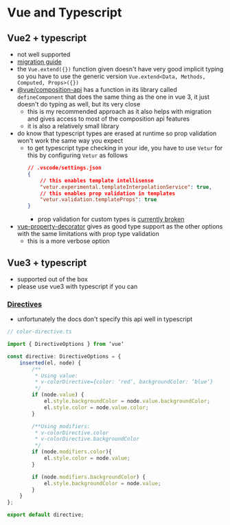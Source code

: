 # Vue and Typescript

## Vue2 + typescript
- not well supported
- [migration guide](https://medium.com/js-dojo/adding-typescript-to-your-existing-vuejs-2-6-app-aaa896c2d40a)
- the `Vue.extend({})` function given doesn't have very good implicit typing so you have to use the generic version `Vue.extend<Data, Methods, Computed, Props>({})`
- [@vue/composition-api](https://github.com/vuejs/composition-api) has a function in its library called `defineComponent` that does the same thing as the one in vue 3, it just doesn't do typing as well, but its very close
  - this is my recommended approach as it also helps with migration and gives access to most of the composition api features
  - it is also a relatively small library
- do know that typescript types are erased at runtime so prop validation won't work the same way you expect
  - to get typescript type checking in your ide, you have to use `Vetur` for this by configuring `Vetur` as follows
    ```json
    // .vscode/settings.json
    {
        // this enables template intellisense
        "vetur.experimental.templateInterpolationService": true,
        // this enables prop validation in templates
        "vetur.validation.templateProps": true
    }
    ```
    - prop validation for custom types is [currently broken](https://github.com/vuejs/vetur/issues/2343)
- [vue-property-decorator](https://github.com/kaorun343/vue-property-decorator) gives as good type support as the other options with the same limitations with prop type validation
  - this is a more verbose option

## Vue3 + typescript
- supported out of the box
- please use vue3 with typescript if you can

### [Directives](https://www.itread01.com/content/1505211611.html)
- unfortunately the docs don't specify this api well in typescript
```ts
// color-directive.ts

import { DirectiveOptions } from ‘vue‘

const directive: DirectiveOptions = {
    inserted(el, node) {
        /**
         * Using value:
         * v-colorDirective={color: ‘red‘, backgroundColor: ‘blue‘}
         */
        if (node.value) {
            el.style.backgroundColor = node.value.backgroundColor;
            el.style.color = node.value.color;
        }

        /**Using modifiers:
         * v-colorDirective.color
         * v-colorDirective.backgroundColor
         */
        if (node.modifiers.color){
            el.style.color = node.value;
        }

        if (node.modifiers.backgroundColor) {
            el.style.backgroundColor = node.value;
        }
    }
};

export default directive;
```